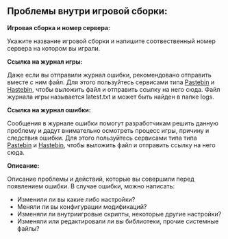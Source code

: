 ## Проблемы внутри игровой сборки:

**Игровая сборка и номер сервера:**

Укажите название игровой сборки и напишите соотвественный номер сервера на котором вы играли.

**Ссылка на журнал игры:**

Даже если вы отправили журнал ошибки, рекомендовано отправить вместе с ним файл. Для этого пользуйтесь сервисами типа [Pastebin](https://pastebin.com/) и [Hastebin](https://hastebin.com/), чтобы выложить файл и отправить ссылку на него сюда. Файл журнала игры называется latest.txt и может быть найден в папке logs.

**Ссылка на журнал ошибки:**

Сообщения в журнале ошибки помогут разработчикам решить данную проблему и дадут внимательно осмотреть процесс игры, причину и следствия ошибки. Для этого пользуйтесь сервисами типа типа [Pastebin](https://pastebin.com/) и [Hastebin](https://hastebin.com/), чтобы выложить файл и отправить ссылку на него сюда.

**Описание:**

Описание проблемы и действий, которые вы совершили перед появлением ошибки. В случае ошибки, можно написать:

* Изменили ли вы какие либо настройки?
* Меняли ли вы конфигурации модификаций?
* Изменяли ли внутриигровые скрипты, некоторые другие настройки?
* Изменяли или редактировали ли вы библиотеки, прочие системные файлы?